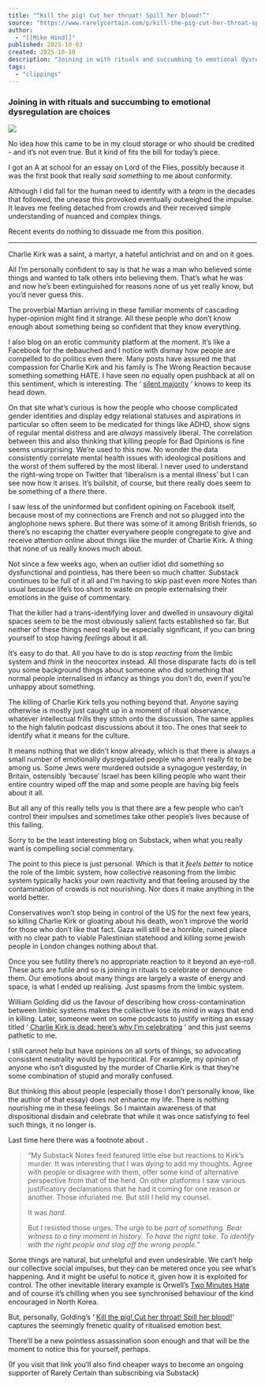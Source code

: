 ```yaml
---
title: "“Kill the pig! Cut her throat! Spill her blood!”"
source: "https://www.rarelycertain.com/p/kill-the-pig-cut-her-throat-spill?publication_id=409600&post_id=175183072&isFreemail=false&r=7br8e&triedRedirect=true"
author:
  - "[[Mike Hind]]"
published: 2025-10-03
created: 2025-10-10
description: "Joining in with rituals and succumbing to emotional dysregulation are choices"
tags:
  - "clippings"
---
```

### Joining in with rituals and succumbing to emotional dysregulation are choices

![](https://substackcdn.com/image/fetch/$s_!xQTW!,w_424,c_limit,f_webp,q_auto:good,fl_progressive:steep/https%3A%2F%2Fsubstack-post-media.s3.amazonaws.com%2Fpublic%2Fimages%2F0e480141-35d2-4458-a1f4-83dcf8aa69ff_1080x1298.png)

No idea how this came to be in my cloud storage or who should be credited - and it’s not even true. But it kind of fits the bill for today’s piece.

I got an A at school for an essay on Lord of the Flies, possibly because it was the first book that really *said something* to me about conformity.

Although I did fall for the human need to identify with a *team* in the decades that followed, the unease this provoked eventually outweighed the impulse. It leaves me feeling detached from crowds and their received simple understanding of nuanced and complex things.

Recent events do nothing to dissuade me from this position.

---

Charlie Kirk was a saint, a martyr, a hateful antichrist and on and on it goes.

All I’m personally confident to say is that he was a man who believed some things and wanted to talk others into believing them. That’s what he was and now he’s been extinguished for reasons none of us yet really know, but you’d never guess this.

The proverbial Martian arriving in these familiar moments of cascading hyper-opinion might find it strange. All these people who don’t know enough about something being so confident that they know everything.

I also blog on an erotic community platform at the moment. It’s like a Facebook for the debauched and I notice with dismay how people are compelled to do politics even there. Many posts have assured me that compassion for Charlie Kirk and his family is The Wrong Reaction because something something HATE. I have seen *no* equally open pushback at all on this sentiment, which is interesting. The ‘ [silent majority](https://en.wikipedia.org/wiki/Silent_majority) ‘ knows to keep its head down.

On that site what’s curious is how the people who choose complicated gender identities and display edgy relational statuses and aspirations in particular so often seem to be medicated for things like ADHD, show signs of regular mental distress and are *always* massively liberal. The correlation between this and also thinking that killing people for Bad Opinions is fine seems unsurprising. We’re used to this now. No wonder the data consistently correlate mental health issues with ideological positions and the worst of them suffered by the most liberal. I never used to understand the right-wing trope on Twitter that ‘liberalism is a mental illness’ but I can see now how it arises. It’s bullshit, of course, but there really does seem to be something of a *there* there.

I saw less of the uninformed but confident opining on Facebook itself, because most of my connections are French and not so plugged into the anglophone news sphere. But there was some of it among British friends, so there’s no escaping the chatter everywhere people congregate to give and receive attention online about things like the murder of Charlie Kirk. A thing that none of us really knows much about.

Not since a few weeks ago, when an outlier idiot did something so dysfunctional and pointless, has there been so much chatter. Substack continues to be full of it all and I’m having to skip past even more Notes than usual because life’s too short to waste on people externalising their emotions in the guise of commentary.

That the killer had a trans-identifying lover and dwelled in unsavoury digital spaces seem to be the most obviously salient facts established so far. But neither of these things need really be especially significant, if you can bring yourself to stop having *feelings* about it all.

It’s easy to do that. All you have to do is stop *reacting* from the limbic system and *think* in the neocortex instead. All those disparate facts do is tell you some background things about someone who did something that normal people internalised in infancy as things you don’t do, even if you’re unhappy about something.

The killing of Charlie Kirk tells you nothing beyond that. Anyone saying otherwise is mostly just caught up in a moment of ritual observance, whatever intellectual frills they stitch onto the discussion. The same applies to the high falutin podcast discussions about it too. The ones that seek to identify what it means for the culture.

It means nothing that we didn’t know already, which is that there is always a small number of emotionally dysregulated people who aren’t really fit to be among us. Some Jews were murdered outside a synagogue yesterday, in Britain, ostensibly ‘because’ Israel has been killing people who want their entire country wiped off the map and some people are having big feels about it all.

But all any of this really tells you is that there are a few people who can’t control their impulses and sometimes take other people’s lives because of this failing.

Sorry to be the least interesting blog on Substack, when what you really want is compelling social commentary.

The point to this piece is just personal. Which is that it *feels better* to notice the role of the limbic system, how collective reasoning from the limbic system typically hacks your own reactivity and that feeling aroused by the contamination of crowds is not nourishing. Nor does it make anything in the world better.

Conservatives won’t stop being in control of the US for the next few years, so killing Charlie Kirk or gloating about his death, won’t improve the world for those who don’t like that fact. Gaza will still be a horrible, ruined place with no clear path to viable Palestinian statehood and killing some jewish people in London changes nothing about that.

Once you see futility there’s no appropriate reaction to it beyond an eye-roll. These acts are futile and so is joining in rituals to celebrate or denounce them. Our emotions about many things are largely a waste of energy and space, is what I ended up realising. Just spasms from the limbic system.

William Golding did us the favour of describing how cross-contamination between limbic systems makes the collective lose its mind in ways that end in killing. Later, someone went on some podcasts to justify writing an essay titled ‘ [Charlie Kirk is dead: here’s why I’m celebrating](https://www.assignedmedia.org/breaking-news/transgender-and-celebrating-charlie-kirk-death) ‘ and this just seems pathetic to me.

I still cannot help but have opinions on all sorts of things, so advocating consistent neutrality would be hypocritical. For example, my opinion of anyone who isn’t disgusted by the murder of Charlie Kirk is that they’re some combination of stupid and morally confused.

But thinking this about people (especially those I don’t personally know, like the author of that essay) does not enhance my life. There is nothing nourishing me in these feelings. So I maintain awareness of that dispositional disdain and celebrate that while it was once satisfying to feel such things, it no longer is.

Last time here there was a footnote about .

> “My Substack Notes feed featured little else but reactions to Kirk’s murder. It was interesting that I was *dying* to add my thoughts. Agree with people or disagree with them, offer some kind of alternative perspective from that of the herd. On other platforms I saw various justificatory declamations that he had it coming for one reason or another. Those infuriated me. But still I held my counsel.
> 
> It was *hard*.
> 
> But I resisted those urges. The urge to be *part of something. Bear witness to a tiny moment in history. To have the right take. To identify with the right people and slag off the wrong people.”*

Some things are natural, but unhelpful and even undesirable. We can’t help our collective social impulses, but they can be metered once you see what’s happening. And it might be useful to notice it, given how it is exploited for control. The other inevitable literary example is Orwell’s [Two Minutes Hate](https://en.wikipedia.org/wiki/Two_Minutes_Hate) and of course it’s chilling when you see synchronised behaviour of the kind encouraged in North Korea.

But, personally, Golding’s ‘ [Kill the pig! Cut her throat! Spill her blood!](https://www.goodreads.com/quotes/422514-kill-the-pig-cut-her-throat-spill-her-blood)‘ captures the seemingly frenetic quality of ritualised emotion best.

There’ll be a new pointless assassination soon enough and that will be the moment to notice this for yourself, perhaps.

(If you visit that link you’ll also find cheaper ways to become an ongoing supporter of Rarely Certain than subscribing via Substack)